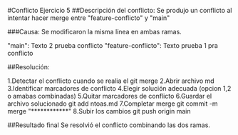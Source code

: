 #Conflicto Ejercicio 5
##Descripción del conflicto:
Se produjo un conflicto al intentar hacer merge entre "feature-conflicto" y "main"

###Causa:
Se modificaron la misma línea en ambas ramas.

"main": Texto 2 prueba conflicto
"feature-conflicto": Texto prueba 1 pra conflicto

##Resolución:

1.Detectar el conflicto cuando se realia el git merge
2.Abrir archivo md
3.Identificar marcadores de conflicto
4.Elegir solución adecuada (opcion 1,2 o amabas combinadas)
5.Quitar marcadores de conflicto
6.Guardar el archivo solucionado
	git add ntoas.md
7.Completar merge
	git commit -m merge "************"
8.Subir los cambios
	git push origin main

##Resultado final
Se resolvió el conflicto combinando las dos ramas.

